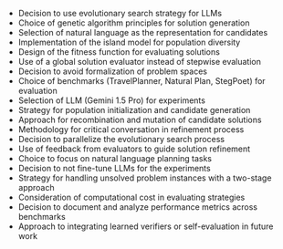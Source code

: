 - Decision to use evolutionary search strategy for LLMs
- Choice of genetic algorithm principles for solution generation
- Selection of natural language as the representation for candidates
- Implementation of the island model for population diversity
- Design of the fitness function for evaluating solutions
- Use of a global solution evaluator instead of stepwise evaluation
- Decision to avoid formalization of problem spaces
- Choice of benchmarks (TravelPlanner, Natural Plan, StegPoet) for evaluation
- Selection of LLM (Gemini 1.5 Pro) for experiments
- Strategy for population initialization and candidate generation
- Approach for recombination and mutation of candidate solutions
- Methodology for critical conversation in refinement process
- Decision to parallelize the evolutionary search process
- Use of feedback from evaluators to guide solution refinement
- Choice to focus on natural language planning tasks
- Decision to not fine-tune LLMs for the experiments
- Strategy for handling unsolved problem instances with a two-stage approach
- Consideration of computational cost in evaluating strategies
- Decision to document and analyze performance metrics across benchmarks
- Approach to integrating learned verifiers or self-evaluation in future work